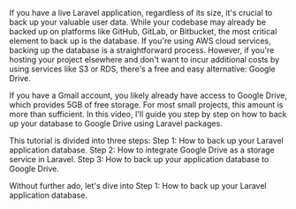 If you have a live Laravel application, regardless of its size, it's crucial to back up your valuable user data. While your codebase may already be backed up on platforms like GitHub, GitLab, or Bitbucket, the most critical element to back up is the database. If you're using AWS cloud services, backing up the database is a straightforward process. However, if you're hosting your project elsewhere and don't want to incur additional costs by using services like S3 or RDS, there's a free and easy alternative: Google Drive.

If you have a Gmail account, you likely already have access to Google Drive, which provides 5GB of free storage. For most small projects, this amount is more than sufficient. In this video, I'll guide you step by step on how to back up your database to Google Drive using Laravel packages.

This tutorial is divided into three steps:
Step 1: How to back up your Laravel application database.
Step 2: How to integrate Google Drive as a storage service in Laravel.
Step 3: How to back up your application database to Google Drive.

Without further ado, let's dive into Step 1: How to back up your Laravel application database.
